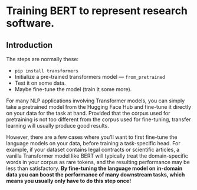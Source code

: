 # Training BERT to represent research software. 

## Introduction 

The steps are normally these:

- `pip install transformers` 
- Initialize a pre-trained transformers model — `from_pretrained` 
- Test it on some data. 
- Maybe fine-tune the model (train it some more). 


For many NLP applications involving Transformer models, you can simply take a pretrained model from the Hugging Face Hub and fine-tune it directly on your data for the task at hand. Provided that the corpus used for pretraining is not too different from the corpus used for fine-tuning, transfer learning will usually produce good results.

However, there are a few cases where you’ll want to first fine-tune the language models on your data, before training a task-specific head. For example, if your dataset contains legal contracts or scientific articles, a vanilla Transformer model like BERT will typically treat the domain-specific words in your corpus as rare tokens, and the resulting performance may be less than satisfactory. **By fine-tuning the language model on in-domain data you can boost the performance of many downstream tasks, which means you usually only have to do this step once!**